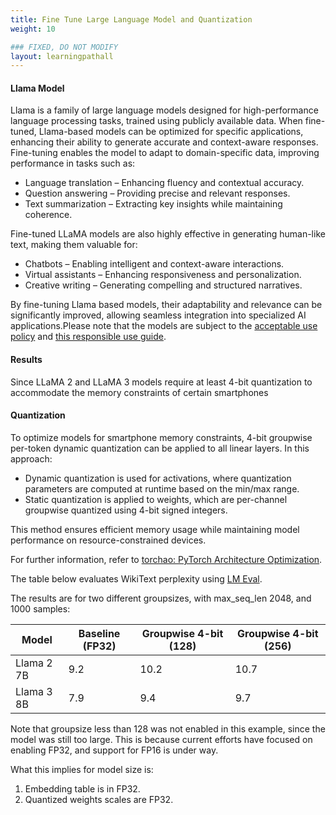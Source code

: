 ```yaml
---
title: Fine Tune Large Language Model and Quantization
weight: 10

### FIXED, DO NOT MODIFY
layout: learningpathall
---
```


####  Llama Model 
Llama is a family of large language models designed for high-performance language processing tasks, trained using publicly available data. When fine-tuned, Llama-based models can be optimized for specific applications, enhancing their ability to generate accurate and context-aware responses. Fine-tuning enables the model to adapt to domain-specific data, improving performance in tasks such as:

-   Language translation – Enhancing fluency and contextual accuracy.
-   Question answering – Providing precise and relevant responses.
-   Text summarization – Extracting key insights while maintaining coherence.

Fine-tuned LLaMA models are also highly effective in generating human-like text, making them valuable for:

-   Chatbots – Enabling intelligent and context-aware interactions.
-   Virtual assistants – Enhancing responsiveness and personalization.
-   Creative writing – Generating compelling and structured narratives.

By fine-tuning Llama based models, their adaptability and relevance can be significantly improved, allowing seamless integration into specialized AI applications.Please note that the models are subject to the [acceptable use policy](https://github.com/facebookresearch/llama/blob/main/USE_POLICY.md) and [this responsible use guide](https://ai.meta.com/static-resource/responsible-use-guide/).

#### Results

Since LLaMA 2 and LLaMA 3 models require at least 4-bit quantization to accommodate the memory constraints of certain smartphones

#### Quantization

To optimize models for smartphone memory constraints, 4-bit groupwise per-token dynamic quantization can be applied to all linear layers. In this approach:

-   Dynamic quantization is used for activations, where quantization parameters are computed at runtime based on the min/max range.
-   Static quantization is applied to weights, which are per-channel groupwise quantized using 4-bit signed integers.

This method ensures efficient memory usage while maintaining model performance on resource-constrained devices.

For further information, refer to [torchao: PyTorch Architecture Optimization](https://github.com/pytorch-labs/ao/).

The table below evaluates WikiText perplexity using [LM Eval](https://github.com/EleutherAI/lm-evaluation-harness).

The results are for two different groupsizes, with max_seq_len 2048, and 1000 samples:

|Model | Baseline (FP32) | Groupwise 4-bit (128) | Groupwise 4-bit (256)
|--------|-----------------| ---------------------- | ---------------
|Llama 2 7B | 9.2 | 10.2 | 10.7
|Llama 3 8B | 7.9 | 9.4 | 9.7

Note that groupsize less than 128 was not enabled in this example, since the model was still too large. This is because current efforts have focused on enabling FP32, and support for FP16 is under way.

What this implies for model size is:

1. Embedding table is in FP32.
2. Quantized weights scales are FP32.